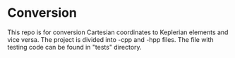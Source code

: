 # Conversion
This repo is for conversion Cartesian coordinates to Keplerian elements and vice versa. The project is divided into -cpp and -hpp files. The file with testing code can be found in "tests" directory.
